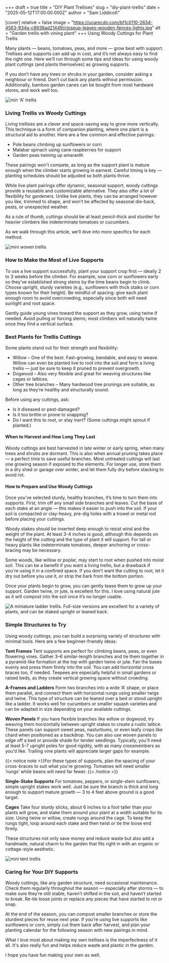 +++
draft = true
title = "DIY Plant Trellises"
slug = "diy-plant-trellis"
date = "2025-05-12T17:00:00.000Z"
author = "Sam Liddicott"

[cover]
relative = false
image = "https://ucarecdn.com/bf1c0110-2634-4563-934a-c8938ad21449/closeup-leaves-wooden-fences-lights.jpg"
alt = "Garden trellis with vining plant"
+++
Using Woody Cuttings for Plant Trellis

Many plants — beans, tomatoes, peas, and more — grow best with support. Trellises and supports can add up in cost, and it’s not always easy to find the right one. Here we’ll run through some tips and ideas for using woody plant cuttings (and plants themselves) as growing supports.

If you don’t have any trees or shrubs in your garden, consider asking a neighbour or friend. Don’t cut back any plants without permission. Additionally, bamboo garden canes can be bought from most hardware stores, and work well too.

![min 'A' trellis](https://ucarecdn.com/5843217b-8b93-4c58-91ec-e25952644763/PXL_20250510_233050355.RAW-01.COVER.jpg "A miniature 'A' trellis. This can be leant against a wall, or staked into the ground.")

### Living Trellis vs Woody Cuttings

Living trellises are a clever and space-saving way to grow more vertically. This technique is a form of companion planting, where one plant is a structural aid to another. Here are a few common and effective pairings:

* Pole beans climbing up sunflowers or corn
* Malabar spinach using cane raspberries for support
* Garden peas twining up amaranth

These pairings won't compete, as long as the support plant is mature enough when the climber starts growing in earnest. Careful timing is key — planting schedules should be adjusted so both plants thrive.

While live plant pairings offer dynamic, seasonal support, woody cuttings provide a reusable and customizable alternative. They also offer a lot of flexibility for gardeners. Unlike live plants, they can be arranged however you like, trimmed to shape, and won’t be affected by seasonal die-back, pests, or unexpected weather.

As a rule of thumb, cuttings should be at least pencil-thick and sturdier for heavier climbers like indeterminate tomatoes or cucumbers.

As we walk through this article, we’ll dive into more specifics for each method.

![mini woven trellis](https://ucarecdn.com/79ec764a-d77f-4605-ab57-9f8cd107ebf3/PXL_20250510_223031496.RAW-01.COVER.jpg "A miniature example of a woven trellis. An actual one would have more cross members; my bamboo skewers kept 'pinging' out.")

### How to Make the Most of Live Supports

To use a live support successfully, plant your support crop first — ideally 2 to 3 weeks before the climber. For example, sow corn or sunflowers early so they’ve established strong stems by the time beans begin to climb. Choose upright, sturdy varieties (e.g., sunflowers with thick stalks or corn types known for their height). Be mindful of spacing: give each plant enough room to avoid overcrowding, especially since both will need sunlight and root space.

Gently guide young vines toward the support as they grow, using twine if needed. Avoid pulling or forcing stems; most climbers will naturally twine once they find a vertical surface.

### Best Plants for Trellis Cuttings

Some plants stand out for their strength and flexibility:

* Willow – One of the best. Fast-growing, bendable, and easy to weave. Willow can even be planted live to root into the soil and form a living trellis — just be sure to keep it pruned to prevent overgrowth.
* Dogwood – Also very flexible and great for weaving structures like cages or lattices.
* Other tree branches – Many hardwood tree prunings are suitable, as long as they’re healthy and structurally sound.

Before using any cuttings, ask:

* Is it diseased or pest-damaged?
* Is it too brittle or prone to snapping?
* Do I want this to root, or stay inert? (Some cuttings might sprout if planted.)

#### When to Harvest and How Long They Last

Woody cuttings are best harvested in late winter or early spring, when many trees and shrubs are dormant. This is also when annual pruning takes place — a perfect time to save useful branches. Most untreated cuttings will last one growing season if exposed to the elements. For longer use, store them in a dry shed or garage over winter, and let them fully dry before stacking to avoid rot.

#### How to Prepare and Use Woody Cuttings

Once you’ve selected sturdy, healthy branches, it’s time to turn them into supports. First, trim off any small side branches and leaves. Cut the base of each stake at an angle — this makes it easier to push into the soil. If your soil is compacted or clay-heavy, pre-dig holes with a trowel or metal rod before placing your cuttings.

Woody stakes should be inserted deep enough to resist wind and the weight of the plant. At least 3-4 inches is good, although this depends on the height of the cutting and the type of plant it will support. For tall or heavy plants like indeterminate tomatoes, deeper anchoring or cross-bracing may be necessary.

Some woods, like willow or poplar, may start to root when pushed into moist soil. This can be a benefit if you want a living trellis, but a drawback if you're using it in a confined space. If you don’t want the cutting to root, let it dry out before you use it, or strip the bark from the bottom portion.

Once your plants begin to grow, you can gently tease them to grow up your support. Garden twine, or jute, is excellent for this. I love using natural jute as it will compost into the soil once it’s no longer usable.

![](https://ucarecdn.com/12b04e8f-f516-4459-ad59-82e3cd1ad35b/PXL_20250510_233034837.RAW-01.COVER.jpg "A miniature ladder trellis. Full-size versions are excellent for a variety of plants, and can be staked upright or leaned back.")

### Simple Structures to Try

Using woody cuttings, you can build a surprising variety of structures with minimal tools. Here are a few beginner-friendly ideas:

**Tent Frames**
Tent supports are perfect for climbing beans, peas, or even flowering vines. Gather 3–6 similar-length branches and tie them together in a pyramid-like formation at the top with garden twine or jute. Fan the bases evenly and press them firmly into the soil. You can add horizontal cross braces too, if needed. Teepees are especially helpful in small gardens or raised beds, as they create vertical growing space without crowding.

**A-Frames and Ladders**
Form two branches into a wide ‘A’ shape, or place them parallel, and connect them with horizontal rungs using smaller twigs and twine. This type of structure can be leaned over a bed or stood upright like a ladder. It works well for cucumbers or smaller squash varieties and can be adapted in size depending on your available cuttings. 

**Woven Panels**
If you have flexible branches like willow or dogwood, try weaving them horizontally between upright stakes to create a rustic lattice. These panels can support sweet peas, nasturtiums, or even leafy crops like chard when positioned as a backdrop. You can also use woven panels to edge off a bed or provide shade for tender seedlings. Typically, you'll need at least 5-7 upright poles for good rigidity, with as many crossmembers as you'd like. Trailing vine plants will appreciate larger gaps for example.

{{< notice note >}}For these types of supports, plan the spacing of your cross-braces to suit what you're growing. Tomatoes will need smaller ‘rungs’ while beans will need far fewer. {{< /notice >}}

**Single-Stake Supports**
For tomatoes, peppers, or single-stem sunflowers, simple upright stakes work well. Just be sure the branch is thick and long enough to support mature growth — 3 to 4 feet above ground is a good target.

**Cages**
Take four sturdy sticks, about 6 inches to a foot taller than your plants will grow, and stake them around your plant at a width suitable for its size. Using twine or willow, create rungs around the cage. To keep the rungs tight, loop around each stake and then twist or tie the loose end firmly.

These structures not only save money and reduce waste but also add a handmade, natural charm to the garden that fits right in with an organic or cottage-style aesthetic. 

![mini tent trellis](https://ucarecdn.com/01649ff7-75af-4a6e-b2d6-edad804a7e6c/PXL_20250510_233019103.RAW-01.COVER.jpg "A miniature example of a tent trellis. A full-size version would be excellent for pole beans. You can use the shaded area created underneath for some leafy greens or herbs.")

### Caring for Your DIY Supports

Woody cuttings, like any garden structure, need occasional maintenance. Check them regularly throughout the season — especially after storms — to make sure they’re still stable, haven’t shifted in the soil, and haven’t started to break. Re-tie loose joints or replace any pieces that have started to rot or snap.

At the end of the season, you can compost smaller branches or store the sturdiest pieces for reuse next year. If you’re using live supports like sunflowers or corn, simply cut them back after harvest, and plan your planting calendar for the following season with new pairings in mind.

What I love most about making my own trellises is the imperfectness of it all. It's also really fun and helps reduce waste and plastic in the garden.

 I hope you have fun making your own as well.
